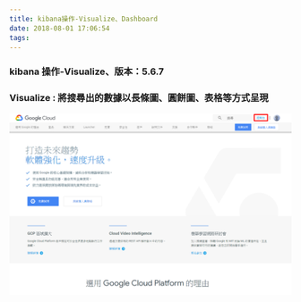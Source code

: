 ```yaml
---
title: kibana操作-Visualize、Dashboard
date: 2018-08-01 17:06:54
tags:
---
```


### kibana 操作-Visualize、版本：5.6.7

### Visualize : 將搜尋出的數據以長條圖、圓餅圖、表格等方式呈現



![ ](images/1.png)